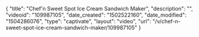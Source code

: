 {
    "title": "Chef'n Sweet Spot Ice Cream Sandwich Maker",
    "description": "",
    "videoid": "109987105",
    "date_created": "1502522160",
    "date_modified": "1504286076",
    "type": "captivate",
    "layout": "video",
    "url": "\/v\/chef-n-sweet-spot-ice-cream-sandwich-maker\/109987105"
}